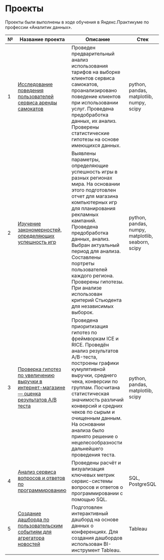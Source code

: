 # Проекты

Проекты были выполнены в ходе обучения в Яндекс.Практикуме по профессии «Аналитик данных».

| № | Название проекта | Описание | Стек |
|---|------------------|----------|----------------------|
| 1 | [Исследование поведения пользователей сервиса аренды самокатов]() | Проведен предварительный анализ использования тарифов на выборке клиентов сервиса самокатов, проанализировано поведение клиентов при использовании услуг. Проведена предобработка данных, их анализ. Проверены статистические гипотезы на основе имеющихся данных. | python, pandas, matplotlib, numpy, scipy |
| 2 | [Изучение закономерностей, определяющих успешность игр]() | Выявлены параметры, определяющие успешность игры в разных регионах мира. На основании этого подготовлен отчет для магазина компьютерных игр для планирования рекламных кампаний. Проведена предобработка данных, анализ. Выбран актуальный период для анализа. Составлены портреты пользователей каждого региона. Проверены гипотезы. При анализе использован критерий Стьюдента для независимых выборок. | python, pandas, numpy, matplotlib, seaborn, scipy |
| 3 | [Проверка гипотез по увеличению выручки в интернет-магазине — оценка результатов A/B теста]() | Проведена приоритизация гипотез по фреймворкам ICE и RICE. Проведён анализ результатов A/B-теста, построены графики кумулятивной выручки, среднего чека, конверсии по группам. Посчитана статистическая значимость различий конверсий и средних чеков по сырым и очищенным данным. На основании анализа было принято решение о нецелесообразности дальнейшего проведения теста. | python, pandas, matplotlib, scipy |
| 4 | [Анализ сервиса вопросов и ответов по программированию](https://github.com/AleksandraSeleznewa/product_analyst/tree/775a61c9503b10ca7d8132fd59218a71a6917a86/SQL) | Проведены расчёт и визуализация ключевых метрик сервис-системы вопросов и ответов о программировании с помощью SQL. | SQL, PostgreSQL |
| 5 | [Создание дашборда по пользовательским событиям для агрегатора новостей](https://public.tableau.com/app/profile/aleksandra.selezneva/viz/10_Tableau_17127027633010/sheet22?publish=yes) | Подготовлен интерактивный дашборд на основе данных о конференциях. Для создания дашбордов использован BI-инструмент Tableau. | Tableau |
